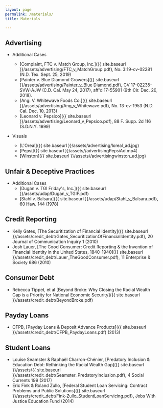```yaml
---
layout: page
permalink: /materials/
title: Materials

---
```


## Advertising

- Additional Cases 
  - [Complaint, FTC v. Match Group, Inc.]({{ site.baseurl }}/assets/advertising/FTC_v_MatchGroup.pdf), No. 3:19-cv-02281 (N.D. Tex. Sept. 25, 2019)
  - [Painter v. Blue Diamond Growers]({{ site.baseurl }}/assets/advertising/Painter_v_Blue Diamond.pdf), CV 17-02235-SVW-AJW (C.D. Cal. May 24, 2017), aff'd  17-55901 (9th Cir. Dec. 20, 2018). 
  - [Ang. V. Whitewave Foods Co.]({{ site.baseurl }}/assets/advertising/Ang_v_Whitewave.pdf), No. 13-cv-1953 (N.D. Cal. Dec. 10, 2013)
  - [Leonard v. Pepsico]({{ site.baseurl }}/assets/advertising/Leonard_v_Pepsico.pdf), 88 F. Supp. 2d 116 (S.D.N.Y. 1999)

- Visuals 
  - [L'Oreal]({{ site.baseurl }}/assets/advertising/loreal_ad.jpg)
  - [Pepsi]({{ site.baseurl }}/assets//advertisingPepsiAd.mp4)
  - [Winston]({{ site.baseurl }}/assets//advertisingwinston_ad.jpg)

## Unfair & Deceptive Practices 

- Additional Cases 
  - [Dugan v. TGI Friday's, Inc.]({{ site.baseurl }}/assets/udap/Dugan_v_TGIF.pdf)
  - [Stahl v. Balsara]({{ site.baseurl }}/assets/udap/Stahl_v_Balsara.pdf), 60 Haw. 144 (1978)

## Credit Reporting 

- Kelly Gates, [The Securitization of Financial Identity]({{ site.baseurl }}/assets/credit_debt/Gates_SecuritizationOfFinancialIdentity.pdf), 20 Journal of Communication Inquiry 1 (2010)
- Josh Lauer, [The Good Consumer: Credit Reporting & the Invention of Financial Identity in the United States, 1840-1940]({{ site.baseurl }}/assets/credit_debt/Lauer_TheGoodConsumer.pdf), 11 Enterprise & Society 686 (2010)

## Consumer Debt 

- Rebecca Tippet, et al [Beyond Broke: Why Closing the Racial Wealth Gap is a Priority for National Economic Security]({{ site.baseurl }}/assets/credit_debt/BeyondBroke.pdf)

## Payday Loans

- CFPB, [Payday Loans & Deposit Advance Products]({{ site.baseurl }}/assets/credit_debt/CFPB_PaydayLoans.pdf) (2013)

## Student Loans
  
- Louise Seamster & Raphaël Charron-Chénier, [Predatory Inclusion & Education Debt: Rethinking the Racial Wealth Gap]({{ site.baseurl }}/assets/{{ site.baseurl }}/assets/credit_debt/Seamster_PredatoryInclusion.pdf), 4 Social Currents 199 (2017)
- Eric Fink & Roland Zullo, [Federal Student Loan Servicing: Contract Problems and Public Solutions]({{ site.baseurl }}/assets/credit_debt/Fink-Zullo_StudentLoanServicing.pdf), Jobs With Justice Education Fund (2014)
